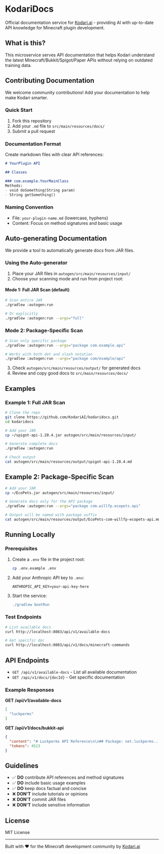 # KodariDocs

Official documentation service for [Kodari.ai](https://kodari.ai) - providing AI with up-to-date API knowledge for Minecraft plugin development.

## What is this?

This microservice serves API documentation that helps Kodari understand the latest Minecraft/Bukkit/Spigot/Paper APIs without relying on outdated training data.

## Contributing Documentation

We welcome community contributions! Add your documentation to help make Kodari smarter.

### Quick Start

1. Fork this repository
2. Add your `.md` file to `src/main/resources/docs/`
3. Submit a pull request

### Documentation Format

Create markdown files with clear API references:

```markdown
# YourPlugin API

## Classes

### com.example.YourMainClass
Methods:
- void doSomething(String param)
- String getSomething()
```

### Naming Convention

- File: `your-plugin-name.md` (lowercase, hyphens)
- Content: Focus on method signatures and basic usage

## Auto-generating Documentation
We provide a tool to automatically generate docs from JAR files.

### Using the Auto-generator

1. Place your JAR files in `autogen/src/main/resources/input/`
2. Choose your scanning mode and run from project root:

#### Mode 1: Full JAR Scan (default)
```bash
# Scan entire JAR
./gradlew :autogen:run

# Or explicitly
./gradlew :autogen:run --args="full"
```

### Mode 2: Package-Specific Scan
```bash
# Scan only specific package
./gradlew :autogen:run --args="package com.example.api"

# Works with both dot and slash notation
./gradlew :autogen:run --args="package com/example/api"
```

3. Check `autogen/src/main/resources/output/` for generated docs
4. Review and copy good docs to `src/main/resources/docs/`

## Examples

### Example 1: Full JAR Scan
```bash
# Clone the repo
git clone https://github.com/KodariAI/kodaridocs.git
cd kodaridocs

# Add your JAR
cp ~/spigot-api-1.20.4.jar autogen/src/main/resources/input/

# Generate complete docs
./gradlew :autogen:run

# Check output
cat autogen/src/main/resources/output/spigot-api-1.20.4.md
```

## Example 2: Package-Specific Scan
```bash
# Add your JAR
cp ~/EcoPets.jar autogen/src/main/resources/input/

# Generate docs only for the API package
./gradlew :autogen:run --args="package com.willfp.ecopets.api"

# Output will be named with package suffix
cat autogen/src/main/resources/output/EcoPets-com-willfp-ecopets-api.md
```

## Running Locally

### Prerequisites

1. Create a `.env` file in the project root:
   ```bash
   cp .env.example .env
   ```

2. Add your Anthropic API key to `.env`:
   ```env
   ANTHROPIC_API_KEY=your-api-key-here
   ```

3. Start the service:
   ```gradle
   ./gradlew bootRun
   ```

### Test Endpoints

```bash
# List available docs
curl http://localhost:8083/api/v1/available-docs

# Get specific doc
curl http://localhost:8083/api/v1/docs/minecraft-commands
```

## API Endpoints

- `GET /api/v1/available-docs` - List all available documentation
- `GET /api/v1/docs/{docId}` - Get specific documentation

### Example Responses

**GET /api/v1/available-docs**
```json
[
  "luckperms"
]
```
**GET /api/v1/docs/bukkit-api**
```json
{
  "content": "# Luckperms API Reference\n\n## Package: net.luckperms...",
  "tokens": 4523
}
```

## Guidelines

- ✅ **DO** contribute API references and method signatures
- ✅ **DO** include basic usage examples
- ✅ **DO** keep docs factual and concise
- ❌ **DON'T** include tutorials or opinions
- ❌ **DON'T** commit JAR files
- ❌ **DON'T** include sensitive information

## License

MIT License

---

Built with ❤️ for the Minecraft development community by [Kodari.ai](https://kodari.ai)
